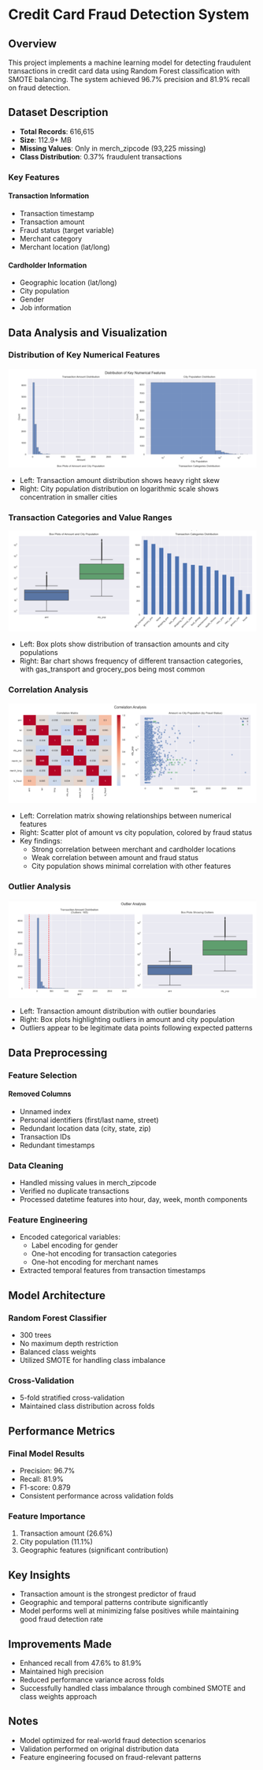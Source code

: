 # Credit Card Fraud Detection System

## Overview
This project implements a machine learning model for detecting fraudulent transactions in credit card data using Random Forest classification with SMOTE balancing. The system achieved 96.7% precision and 81.9% recall on fraud detection.

## Dataset Description
- **Total Records**: 616,615
- **Size**: 112.9+ MB
- **Missing Values**: Only in merch_zipcode (93,225 missing)
- **Class Distribution**: 0.37% fraudulent transactions

### Key Features
#### Transaction Information
- Transaction timestamp
- Transaction amount
- Fraud status (target variable)
- Merchant category
- Merchant location (lat/long)

#### Cardholder Information
- Geographic location (lat/long)
- City population
- Gender
- Job information

## Data Analysis and Visualization

### Distribution of Key Numerical Features
![Distribution Analysis](images/image01.png)
- Left: Transaction amount distribution shows heavy right skew
- Right: City population distribution on logarithmic scale shows concentration in smaller cities

### Transaction Categories and Value Ranges
![Categories and Box Plots](images/image02.png)
- Left: Box plots show distribution of transaction amounts and city populations
- Right: Bar chart shows frequency of different transaction categories, with gas_transport and grocery_pos being most common

### Correlation Analysis
![Correlation Matrix](images/image03.png)
- Left: Correlation matrix showing relationships between numerical features
- Right: Scatter plot of amount vs city population, colored by fraud status
- Key findings:
  - Strong correlation between merchant and cardholder locations
  - Weak correlation between amount and fraud status
  - City population shows minimal correlation with other features

### Outlier Analysis
![Outlier Detection](images/image04.png)
- Left: Transaction amount distribution with outlier boundaries
- Right: Box plots highlighting outliers in amount and city population
- Outliers appear to be legitimate data points following expected patterns

## Data Preprocessing

### Feature Selection
#### Removed Columns
- Unnamed index
- Personal identifiers (first/last name, street)
- Redundant location data (city, state, zip)
- Transaction IDs
- Redundant timestamps

### Data Cleaning
- Handled missing values in merch_zipcode
- Verified no duplicate transactions
- Processed datetime features into hour, day, week, month components

### Feature Engineering
- Encoded categorical variables:
  - Label encoding for gender
  - One-hot encoding for transaction categories
  - One-hot encoding for merchant names
- Extracted temporal features from transaction timestamps

## Model Architecture

### Random Forest Classifier
- 300 trees
- No maximum depth restriction
- Balanced class weights
- Utilized SMOTE for handling class imbalance

### Cross-Validation
- 5-fold stratified cross-validation
- Maintained class distribution across folds

## Performance Metrics

### Final Model Results
- Precision: 96.7%
- Recall: 81.9%
- F1-score: 0.879
- Consistent performance across validation folds

### Feature Importance
1. Transaction amount (26.6%)
2. City population (11.1%)
3. Geographic features (significant contribution)

## Key Insights
- Transaction amount is the strongest predictor of fraud
- Geographic and temporal patterns contribute significantly
- Model performs well at minimizing false positives while maintaining good fraud detection rate

## Improvements Made
- Enhanced recall from 47.6% to 81.9%
- Maintained high precision
- Reduced performance variance across folds
- Successfully handled class imbalance through combined SMOTE and class weights approach

## Notes
- Model optimized for real-world fraud detection scenarios
- Validation performed on original distribution data
- Feature engineering focused on fraud-relevant patterns
